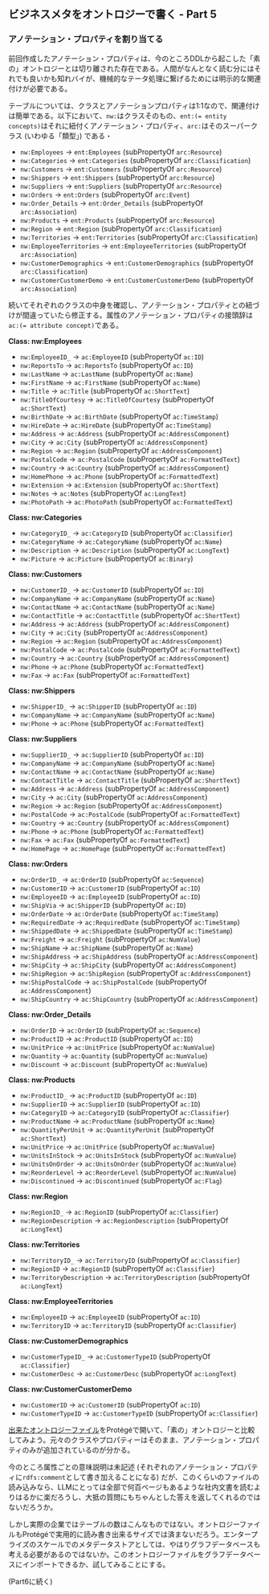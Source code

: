 ## ビジネスメタをオントロジーで書く - Part 5

### アノテーション・プロパティを割り当てる

前回作成したアノテーション・プロパティは、今のところDDLから起こした「素の」オントロジーとは切り離された存在である。人間がなんとなく読む分にはそれでも良いかも知れバイが、機械的なテータ処理に繋げるためには明示的な関連付けが必要である。

テーブルについては、クラスとアノテーションプロパティは1:1なので、関連付けは簡単である。以下において、`nw:`はクラスそのもの、`ent:(= entity concepts)`はそれに紐付くアノテーション・プロパティ、`arc:`はそのスーパークラス (いわゆる「類型」) である・

*   `nw:Employees` -> `ent:Employees` (subPropertyOf `arc:Resource`)
*   `nw:Categories` -> `ent:Categories` (subPropertyOf `arc:Classification`)
*   `nw:Customers` -> `ent:Customers` (subPropertyOf `arc:Resource`)
*   `nw:Shippers` -> `ent:Shippers` (subPropertyOf `arc:Resource`)
*   `nw:Suppliers` -> `ent:Suppliers` (subPropertyOf `arc:Resource`)
*   `nw:Orders` -> `ent:Orders` (subPropertyOf `arc:Event`)
*   `nw:Order_Details` -> `ent:Order_Details` (subPropertyOf `arc:Association`)
*   `nw:Products` -> `ent:Products` (subPropertyOf `arc:Resource`)
*   `nw:Region` -> `ent:Region` (subPropertyOf `arc:Classification`)
*   `nw:Territories` -> `ent:Territories` (subPropertyOf `arc:Classification`)
*   `nw:EmployeeTerritories` -> `ent:EmployeeTerritories` (subPropertyOf `arc:Association`)
*   `nw:CustomerDemographics` -> `ent:CustomerDemographics` (subPropertyOf `arc:Classification`)
*   `nw:CustomerCustomerDemo` -> `ent:CustomerCustomerDemo` (subPropertyOf `arc:Association`)

続いてそれぞれのクラスの中身を確認し、アノテーション・プロパティとの紐づけが間違っていたら修正する。属性のアノテーション・プロパティの接頭辞は`ac:(= attribute concept)`である。

**Class: nw:Employees**
*   `nw:EmployeeID_` -> `ac:EmployeeID` (subPropertyOf `ac:ID`)
*   `nw:ReportsTo` -> `ac:ReportsTo` (subPropertyOf `ac:ID`)
*   `nw:LastName` -> `ac:LastName` (subPropertyOf `ac:Name`)
*   `nw:FirstName` -> `ac:FirstName` (subPropertyOf `ac:Name`)
*   `nw:Title` -> `ac:Title` (subPropertyOf `ac:ShortText`)
*   `nw:TitleOfCourtesy` -> `ac:TitleOfCourtesy` (subPropertyOf `ac:ShortText`)
*   `nw:BirthDate` -> `ac:BirthDate` (subPropertyOf `ac:TimeStamp`)
*   `nw:HireDate` -> `ac:HireDate` (subPropertyOf `ac:TimeStamp`)
*   `nw:Address` -> `ac:Address` (subPropertyOf `ac:AddressComponent`)
*   `nw:City` -> `ac:City` (subPropertyOf `ac:AddressComponent`)
*   `nw:Region` -> `ac:Region` (subPropertyOf `ac:AddressComponent`)
*   `nw:PostalCode` -> `ac:PostalCode` (subPropertyOf `ac:FormattedText`)
*   `nw:Country` -> `ac:Country` (subPropertyOf `ac:AddressComponent`)
*   `nw:HomePhone` -> `ac:Phone` (subPropertyOf `ac:FormattedText`)
*   `nw:Extension` -> `ac:Extension` (subPropertyOf `ac:ShortText`)
*   `nw:Notes` -> `ac:Notes` (subPropertyOf `ac:LongText`)
*   `nw:PhotoPath` -> `ac:PhotoPath` (subPropertyOf `ac:FormattedText`)

**Class: nw:Categories**
*   `nw:CategoryID_` -> `ac:CategoryID` (subPropertyOf `ac:Classifier`)
*   `nw:CategoryName` -> `ac:CategoryName` (subPropertyOf `ac:Name`)
*   `nw:Description` -> `ac:Description` (subPropertyOf `ac:LongText`)
*   `nw:Picture` -> `ac:Picture` (subPropertyOf `ac:Binary`)

**Class: nw:Customers**
*   `nw:CustomerID_` -> `ac:CustomerID` (subPropertyOf `ac:ID`)
*   `nw:CompanyName` -> `ac:CompanyName` (subPropertyOf `ac:Name`)
*   `nw:ContactName` -> `ac:ContactName` (subPropertyOf `ac:Name`)
*   `nw:ContactTitle` -> `ac:ContactTitle` (subPropertyOf `ac:ShortText`)
*   `nw:Address` -> `ac:Address` (subPropertyOf `ac:AddressComponent`)
*   `nw:City` -> `ac:City` (subPropertyOf `ac:AddressComponent`)
*   `nw:Region` -> `ac:Region` (subPropertyOf `ac:AddressComponent`)
*   `nw:PostalCode` -> `ac:PostalCode` (subPropertyOf `ac:FormattedText`)
*   `nw:Country` -> `ac:Country` (subPropertyOf `ac:AddressComponent`)
*   `nw:Phone` -> `ac:Phone` (subPropertyOf `ac:FormattedText`)
*   `nw:Fax` -> `ac:Fax` (subPropertyOf `ac:FormattedText`)

**Class: nw:Shippers**
*   `nw:ShipperID_` -> `ac:ShipperID` (subPropertyOf `ac:ID`)
*   `nw:CompanyName` -> `ac:CompanyName` (subPropertyOf `ac:Name`)
*   `nw:Phone` -> `ac:Phone` (subPropertyOf `ac:FormattedText`)

**Class: nw:Suppliers**
*   `nw:SupplierID_` -> `ac:SupplierID` (subPropertyOf `ac:ID`)
*   `nw:CompanyName` -> `ac:CompanyName` (subPropertyOf `ac:Name`)
*   `nw:ContactName` -> `ac:ContactName` (subPropertyOf `ac:Name`)
*   `nw:ContactTitle` -> `ac:ContactTitle` (subPropertyOf `ac:ShortText`)
*   `nw:Address` -> `ac:Address` (subPropertyOf `ac:AddressComponent`)
*   `nw:City` -> `ac:City` (subPropertyOf `ac:AddressComponent`)
*   `nw:Region` -> `ac:Region` (subPropertyOf `ac:AddressComponent`)
*   `nw:PostalCode` -> `ac:PostalCode` (subPropertyOf `ac:FormattedText`)
*   `nw:Country` -> `ac:Country` (subPropertyOf `ac:AddressComponent`)
*   `nw:Phone` -> `ac:Phone` (subPropertyOf `ac:FormattedText`)
*   `nw:Fax` -> `ac:Fax` (subPropertyOf `ac:FormattedText`)
*   `nw:HomePage` -> `ac:HomePage` (subPropertyOf `ac:FormattedText`)

**Class: nw:Orders**
*   `nw:OrderID_` -> `ac:OrderID` (subPropertyOf `ac:Sequence`)
*   `nw:CustomerID` -> `ac:CustomerID` (subPropertyOf `ac:ID`)
*   `nw:EmployeeID` -> `ac:EmployeeID` (subPropertyOf `ac:ID`)
*   `nw:ShipVia` -> `ac:ShipperID` (subPropertyOf `ac:ID`)
*   `nw:OrderDate` -> `ac:OrderDate` (subPropertyOf `ac:TimeStamp`)
*   `nw:RequiredDate` -> `ac:RequiredDate` (subPropertyOf `ac:TimeStamp`)
*   `nw:ShippedDate` -> `ac:ShippedDate` (subPropertyOf `ac:TimeStamp`)
*   `nw:Freight` -> `ac:Freight` (subPropertyOf `ac:NumValue`)
*   `nw:ShipName` -> `ac:ShipName` (subPropertyOf `ac:Name`)
*   `nw:ShipAddress` -> `ac:ShipAddress` (subPropertyOf `ac:AddressComponent`)
*   `nw:ShipCity` -> `ac:ShipCity` (subPropertyOf `ac:AddressComponent`)
*   `nw:ShipRegion` -> `ac:ShipRegion` (subPropertyOf `ac:AddressComponent`)
*   `nw:ShipPostalCode` -> `ac:ShipPostalCode` (subPropertyOf `ac:AddressComponent`)
*   `nw:ShipCountry` -> `ac:ShipCountry` (subPropertyOf `ac:AddressComponent`)

**Class: nw:Order_Details**
*   `nw:OrderID` -> `ac:OrderID` (subPropertyOf `ac:Sequence`)
*   `nw:ProductID` -> `ac:ProductID` (subPropertyOf `ac:ID`)
*   `nw:UnitPrice` -> `ac:UnitPrice` (subPropertyOf `ac:NumValue`)
*   `nw:Quantity` -> `ac:Quantity` (subPropertyOf `ac:NumValue`)
*   `nw:Discount` -> `ac:Discount` (subPropertyOf `ac:NumValue`)

**Class: nw:Products**
*   `nw:ProductID_` -> `ac:ProductID` (subPropertyOf `ac:ID`)
*   `nw:SupplierID` -> `ac:SupplierID` (subPropertyOf `ac:ID`)
*   `nw:CategoryID` -> `ac:CategoryID` (subPropertyOf `ac:Classifier`)
*   `nw:ProductName` -> `ac:ProductName` (subPropertyOf `ac:Name`)
*   `nw:QuantityPerUnit` -> `ac:QuantityPerUnit` (subPropertyOf `ac:ShortText`)
*   `nw:UnitPrice` -> `ac:UnitPrice` (subPropertyOf `ac:NumValue`)
*   `nw:UnitsInStock` -> `ac:UnitsInStock` (subPropertyOf `ac:NumValue`)
*   `nw:UnitsOnOrder` -> `ac:UnitsOnOrder` (subPropertyOf `ac:NumValue`)
*   `nw:ReorderLevel` -> `ac:ReorderLevel` (subPropertyOf `ac:NumValue`)
*   `nw:Discontinued` -> `ac:Discontinued` (subPropertyOf `ac:Flag`)

**Class: nw:Region**
*   `nw:RegionID_` -> `ac:RegionID` (subPropertyOf `ac:Classifier`)
*   `nw:RegionDescription` -> `ac:RegionDescription` (subPropertyOf `ac:LongText`)

**Class: nw:Territories**
*   `nw:TerritoryID_` -> `ac:TerritoryID` (subPropertyOf `ac:Classifier`)
*   `nw:RegionID` -> `ac:RegionID` (subPropertyOf `ac:Classifier`)
*   `nw:TerritoryDescription` -> `ac:TerritoryDescription` (subPropertyOf `ac:LongText`)

**Class: nw:EmployeeTerritories**
*   `nw:EmployeeID` -> `ac:EmployeeID` (subPropertyOf `ac:ID`)
*   `nw:TerritoryID` -> `ac:TerritoryID` (subPropertyOf `ac:Classifier`)

**Class: nw:CustomerDemographics**
*   `nw:CustomerTypeID_` -> `ac:CustomerTypeID` (subPropertyOf `ac:Classifier`)
*   `nw:CustomerDesc` -> `ac:CustomerDesc` (subPropertyOf `ac:LongText`)

**Class: nw:CustomerCustomerDemo**
*   `nw:CustomerID` -> `ac:CustomerID` (subPropertyOf `ac:ID`)
*   `nw:CustomerTypeID` -> `ac:CustomerTypeID` (subPropertyOf `ac:Classifier`)

[出来たオントロジーファイル](https://github.com/Yoshiyuki-iasa/northwind/blob/main/northwind_ontology_pt5.ttl)をProtégéで開いて、「素の」オントロジーと比較してみよう。元々のクラスやプロパティーはそのまま、アノテーション・プロパティのみが追加されているのが分かる。

今のところ属性ごとの意味説明は未記述 (それぞれのアノテーション・プロパティに`rdfs:comment`として書き加えることになる) だが、このくらいのファイルの読み込みなら、LLMにとっては全部で何百ページもあるような社内文書を読むよりはるかに楽だろうし、大抵の質問にもちゃんとした答えを返してくれるのではないだろうか。

しかし実際の企業ではテーブルの数はこんなものではない。オントロジーファイルもProtégéで実用的に読み書き出来るサイズでは済まないだろう。エンタープライズのスケールでのメタデータストアとしては、やはりグラフデータベースも考える必要があるのではないか。このオントロジーファイルをグラフデータベースにインポートできるか、試してみることにする。

(Part6に続く)
